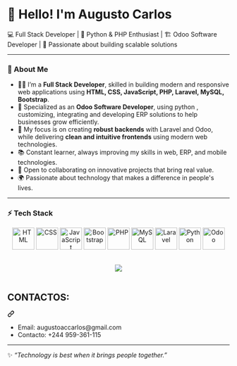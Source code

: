 # 👋 Hello! I'm Augusto Carlos  

💻 Full Stack Developer | 🐍 Python & PHP Enthusiast | 🏗️ Odoo Software Developer | 🎯 Passionate about building scalable solutions  

---

### 🌟 About Me  

- 👨‍💻 I’m a **Full Stack Developer**, skilled in building modern and responsive web applications using **HTML, CSS, JavaScript, PHP, Laravel, MySQL, Bootstrap**.  
- 🏢 Specialized as an **Odoo Software Developer**, using python , customizing, integrating and developing ERP solutions to help businesses grow efficiently.  
- 🚀 My focus is on creating **robust backends** with Laravel and Odoo, while delivering **clean and intuitive frontends** using modern web technologies.  
- 📚 Constant learner, always improving my skills in web, ERP, and mobile technologies.  
- 🤝 Open to collaborating on innovative projects that bring real value.  
- 🌍 Passionate about technology that makes a difference in people's lives.  

---

### ⚡ Tech Stack  

<p align="center">
  <img src="https://cdn.jsdelivr.net/gh/devicons/devicon/icons/html5/html5-original.svg" width="50" height="50" alt="HTML"/>
  <img src="https://cdn.jsdelivr.net/gh/devicons/devicon/icons/css3/css3-original.svg" width="50" height="50" alt="CSS"/>
  <img src="https://cdn.jsdelivr.net/gh/devicons/devicon/icons/javascript/javascript-original.svg" width="50" height="50" alt="JavaScript"/>
  <img src="https://cdn.jsdelivr.net/gh/devicons/devicon/icons/bootstrap/bootstrap-original.svg" width="50" height="50" alt="Bootstrap"/>
  <img src="https://cdn.jsdelivr.net/gh/devicons/devicon/icons/php/php-original.svg" width="50" height="50" alt="PHP"/>
  <img src="https://cdn.jsdelivr.net/gh/devicons/devicon/icons/mysql/mysql-original.svg" width="50" height="50" alt="MySQL"/>
  <img src="https://cdn.jsdelivr.net/gh/devicons/devicon/icons/laravel/laravel-original.svg" width="50" height="50" alt="Laravel"/>
  <img src="https://cdn.jsdelivr.net/gh/devicons/devicon/icons/python/python-original.svg" width="50" height="50" alt="Python"/>
   <img src="https://odoocdn.com/openerp_website/static/src/img/assets/png/odoo_logo.png" width="50" height="50" alt="Odoo"/>
</div>
  <br><br>
  <div align="center" dir="auto">
  <a href="https://camo.githubusercontent.com/fe5c04ff3a5ed2221b81047db7fbf9913de9aff5e8cd4731129b38b3dd82a2eb/68747470733a2f2f6d656469612e67697068792e636f6d2f6d656469612f76312e59326c6b505463354d4749334e6a45785a44686f5a474e754d6d343063485236644452684e6e45354d4855334e335a745a6e6c6b617a6c30595739795a7a6476634451785a695a6c634431324d56396e61575a7a58334e6c59584a6a61435a6a6444316e2f6247677363356d576f727966674b427831752f67697068792e676966" rel="nofollow"><img height="200" src="https://camo.githubusercontent.com/fe5c04ff3a5ed2221b81047db7fbf9913de9aff5e8cd4731129b38b3dd82a2eb/68747470733a2f2f6d656469612e67697068792e636f6d2f6d656469612f76312e59326c6b505463354d4749334e6a45785a44686f5a474e754d6d343063485236644452684e6e45354d4855334e335a745a6e6c6b617a6c30595739795a7a6476634451785a695a6c634431324d56396e61575a7a58334e6c59584a6a61435a6a6444316e2f6247677363356d576f727966674b427831752f67697068792e676966" style="max-width: 100%; height: auto; max-height: 200px;"></a>
</div>
<br>
  <div class="markdown-heading" dir="auto"><h2 class="heading-element" dir="auto">CONTACTOS:</h2><a id="user-content-contactos" class="anchor" aria-label="Permalink: CONTACTOS:" href="#contactos"><svg class="octicon octicon-link" viewBox="0 0 16 16" version="1.1" width="16" height="16" aria-hidden="true"><path d="m7.775 3.275 1.25-1.25a3.5 3.5 0 1 1 4.95 4.95l-2.5 2.5a3.5 3.5 0 0 1-4.95 0 .751.751 0 0 1 .018-1.042.751.751 0 0 1 1.042-.018 1.998 1.998 0 0 0 2.83 0l2.5-2.5a2.002 2.002 0 0 0-2.83-2.83l-1.25 1.25a.751.751 0 0 1-1.042-.018.751.751 0 0 1-.018-1.042Zm-4.69 9.64a1.998 1.998 0 0 0 2.83 0l1.25-1.25a.751.751 0 0 1 1.042.018.751.751 0 0 1 .018 1.042l-1.25 1.25a3.5 3.5 0 1 1-4.95-4.95l2.5-2.5a3.5 3.5 0 0 1 4.95 0 .751.751 0 0 1-.018 1.042.751.751 0 0 1-1.042.018 1.998 1.998 0 0 0-2.83 0l-2.5 2.5a1.998 1.998 0 0 0 0 2.83Z"></path></svg></a></div>
  <ul dir="auto">
    <li>Email: augustoaccarlos@gmail.com</li>
    <li>Contacto: +244 959-361-115</li>
  </ul>
</article>
  </div>
</div>

---


✨ *“Technology is best when it brings people together.”*  
